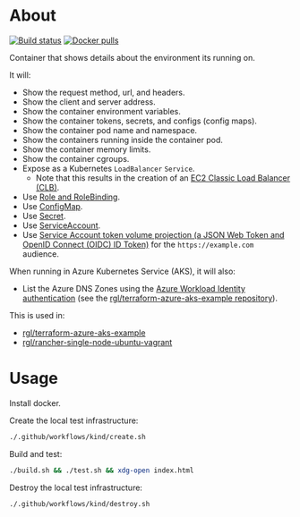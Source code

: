 # About

[![Build status](https://img.shields.io/github/actions/workflow/status/rgl/kubernetes-hello/main.yml?branch=master)](https://github.com/rgl/kubernetes-hello/actions/workflows/main.yml)
[![Docker pulls](https://img.shields.io/docker/pulls/ruilopes/kubernetes-hello)](https://hub.docker.com/repository/docker/ruilopes/kubernetes-hello)

Container that shows details about the environment its running on.

It will:

* Show the request method, url, and headers.
* Show the client and server address.
* Show the container environment variables.
* Show the container tokens, secrets, and configs (config maps).
* Show the container pod name and namespace.
* Show the containers running inside the container pod.
* Show the container memory limits.
* Show the container cgroups.
* Expose as a Kubernetes `LoadBalancer` `Service`.
  * Note that this results in the creation of an [EC2 Classic Load Balancer (CLB)](https://docs.aws.amazon.com/elasticloadbalancing/latest/classic/introduction.html).
* Use [Role and RoleBinding](https://kubernetes.io/docs/reference/access-authn-authz/rbac/).
* Use [ConfigMap](https://kubernetes.io/docs/concepts/configuration/configmap/).
* Use [Secret](https://kubernetes.io/docs/concepts/configuration/secret/).
* Use [ServiceAccount](https://kubernetes.io/docs/concepts/security/service-accounts/).
* Use [Service Account token volume projection (a JSON Web Token and OpenID Connect (OIDC) ID Token)](https://kubernetes.io/docs/tasks/configure-pod-container/configure-service-account/#serviceaccount-token-volume-projection) for the `https://example.com` audience.

When running in Azure Kubernetes Service (AKS), it will also:

* List the Azure DNS Zones using the [Azure Workload Identity authentication](https://azure.github.io/azure-workload-identity/docs/) (see the [rgl/terraform-azure-aks-example repository](https://github.com/rgl/terraform-azure-aks-example)).

This is used in:

* [rgl/terraform-azure-aks-example](https://github.com/rgl/terraform-azure-aks-example)
* [rgl/rancher-single-node-ubuntu-vagrant](https://github.com/rgl/rancher-single-node-ubuntu-vagrant)

# Usage

Install docker.

Create the local test infrastructure:

```bash
./.github/workflows/kind/create.sh
```

Build and test:

```bash
./build.sh && ./test.sh && xdg-open index.html
```

Destroy the local test infrastructure:

```bash
./.github/workflows/kind/destroy.sh
```
